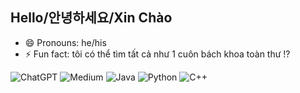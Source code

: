 ## Hello/안녕하세요/Xin Chào
- 😄 Pronouns: he/his
- ⚡ Fun fact: tôi có thể tìm tất cả như 1 cuôn bách khoa toàn thư !?

![ChatGPT](https://img.shields.io/badge/chatGPT-74aa9c?style=for-the-badge&logo=openai&logoColor=white)
![Medium](https://img.shields.io/badge/Medium-12100E?style=for-the-badge&logo=medium&logoColor=white)
![Java](https://img.shields.io/badge/Code-Java-orange?logo=java) 
![Python](https://img.shields.io/badge/Code-Python-blue?logo=python) 
![C++](https://img.shields.io/badge/Code-C++-lightgrey?logo=cplusplus)
